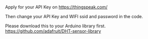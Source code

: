 Apply for your API Key on https://thingspeak.com/

Then change your API Key and WIFI ssid and password in the code.

Please download this to your Arduino library first.
https://github.com/adafruit/DHT-sensor-library
